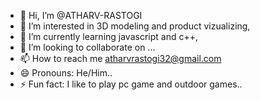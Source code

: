 - 👋 Hi, I’m @ATHARV-RASTOGI
- 👀 I’m interested in 3D modeling and product vizualizing,
- 🌱 I’m currently learning javascript and c++,
- 💞️ I’m looking to collaborate on ...
- 📫 How to reach me atharvrastogi32@gmail.com
- 😄 Pronouns: He/Him..
- ⚡ Fun fact: I like to play pc game and outdoor games..

<!---
ATHARV-RASTOGI/ATHARV-RASTOGI is a ✨ special ✨ repository because its `README.md` (this file) appears on your GitHub profile.
You can click the Preview link to take a look at your changes.
--->
